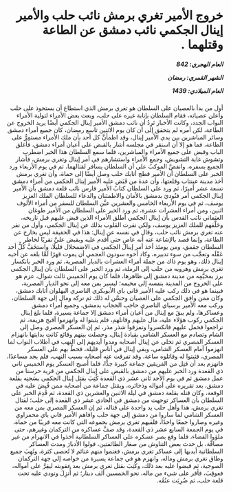 <h1 dir="rtl">خروج الأمير تغري برمش نائب حلب والأمير إينال الجكمي نائب دمشق عن الطاعة وقتلهما .</h1>

<h5 dir="rtl">العام الهجري:  842

الشهر القمري: رمضان

العام الميلادي: 1439</h5>

<p dir="rtl">أول من بدأ بالعصيان على السلطان هو تغري برمش الذي استطاع أن يستحوذ على حلب وأعلن عصيانه، فقام السلطان بإنابة غيره على حلب، وبعث بعض الأمراء لتولية الأمراء النواب الجدد، وكانت الأخبار تَرِدُ أن نائب دمشق الأمير إينال الجكمي أيضًا يريد الخروج عن الطاعة، لكن أمره لم يتحقق إلى أن كان يوم الاثنين تاسع رمضان، كان جميع أمراء دمشق وسائر المباشرين بين يدي الأمير إينال، وقد اطمأنَّ كل أحد بأن ملك الأمراء مستمِرٌّ على الطاعة، فما هو إلا أن استقر في مجلسه أشار بالقبض على أعيان أمراء دمشق، فأغلق الباب وقبض على جميع الأمراء والمباشرين، فلما سمع السلطان هذا الخبر اضطرب وتشوش غاية التشويش، وجمع الأمراء واستشارهم في أمر إينال وتغري برمش، فأشار الجميع بسفره، وانفضَّ الموكبُ على أن السلطان يسافر لقتالهما، ثم في يوم الأربعاء ورد الخبر على السلطان أن الأمير قطج أتابك حلب وصل أيضًا إلى حماة، وأن تغري برمش أخذ مدينة عينتاب وقلعتها، وأن عدة من قَبَض عليه الأمير إينال الجكمي من أمراء دمشق تسعة عشر أميرًا، ثم ورد على السلطان كتابُ الأمير فارس نائب قلعة دمشق بأن الأمير إينال الجكمي أمر فنُوديَ بدمشق بالأمان والاطمئنان والدعاء للسلطان الملك العزيز يوسف، ثم في يوم الأربعاء الخامس والعشرين عيَّن السلطان للسفر من أمراء الألوف اثنين، ومن أمراء العشرات عشرة، ثم ورد الخبر على السلطان من الأمير طوغان العثماني نائب القدس بأن إينال الجكمي أطلق الأمراء الذين قبض عليهم قبل تاريخه، وحَلَّفهم للملك العزيز يوسف، ولكن نفرت القلوب بذلك عن إينال الجكمي، وأول من نفر عنه تغري برمش نائب حلب، وقال في نفسه عن إينال: هذا في الحقيقة ليس بخارج عن الطاعة، وإنما قصد بالإشاعة عنه أنه عاصٍ حتى أقدم عليه ويقبض عليَّ تقربًا لخاطر السلطان جقمق، ومن يومئذ أخذ أمر إينال الجكمي في الاضمحلال قليلًا، واستخَفَّ كُلُّ أحد عَقْلَه وتعجَّب من سوء تدبيره، وكاد أخوه سودون العجمي أن يموت قهرًا لَمَّا بلغه عن أخيه إينال ذلك، وهو يوم ذاك من جملة أمراء العشرات بالديار المصرية، ثم ورد الخبر بانكسار تغري برمش وهروبه من حلب إلى الرملة، ثم ورد الخبر على السلطان بأن إينال الجكمي برز بمخيَّمِه من مدينة دمشق إلى ظاهرها، فلما كان يوم الخميس ثالث شوال، عزم هو على الخروج من المدينة بنفسه إلى مخيمه؛ ليسير بمن معه إلى نحو الديار المصرية، فبينما هو في ذلك ركب عليه الأمير قاني باي الأبوبكري الناصري البهلوان أتابك دمشق، وكان ممن وافق الجكمي على العصيان وحسَّن له ذلك ثم تركه ومال إلى جهة السلطان، وركب معه الأمير برسباي الناصري حاجب الحجاب بدمشق، وجميع أمراء دمشق وعساكرها، ولم يبقَ مع إينال من أعيان أمراء دمشق إلا جماعة يسيرة، فلما بلغ إينال الجكمي ركوب هؤلاء عليه، مال عليهم وقاتلهم، فلم يثبتوا له وانهزموا أقبح هزيمة، ثم تراجعوا فحمل عليهم فانكسروا وتمزقوا شذر مذر، ثم إن العسكر المصري وصل إلى الشام وتصادم مع العسكر الشامي بقيادة إينال، وحصلت بينهم وقائع كانت بدايتها بانهزام العسكر المصري ثم تخلى عن إينال أصحابه ومدوا أيديهم إلى النهب في أطلاب النواب لما انهزموا أمام العسكر الشامي، وبقي إينال في أناس قليلة، فحطَّ بهم على العسكر المصري، فثبتوا له وقاتلوه ساعة، وقد تفرقت عنه أصحابه بسبب النهب، فلم يجد مساعدًا، فانهزم بعد أن قتِل من الفريقين جماعة كبيرة جدًّا، فلما أصبح العسكر يوم الخميس ثاني ذي القعدة ورد الخبر عليهم من دمشق بالقبض على إينال الجكمي من قرية حرستا من عمل دمشق ثم في يوم الأحد ثاني عشر ذي القعدة كُتِبَ بقتل إينال الجكمي بسَجنِه بقلعة دمشق، بعد تقريره على أمواله وذخائره، وبقتل جماعة من أصحابه ممن قُبِضَ عليه في الوقعة، وكان قتله بقلعة دمشق في ليلة الاثنين والعشرين ذي القعدة، ثم قَدِمَ الخبر على السلطان بأن العساكر توجهت من دمشق في الحادي عشر ذي القعدة إلى حلب؛ لقتال تغري برمش، هذا وأهل حلب يد واحدة على قتاله، ثم إن العسكر المصري بمن معه من العسكر الشامي لما ساروا من دمشق إلى جهة حلب وافاهم الأمير قاني باي محمزاوي وغيره وصاروا جمعًا واحدًا، فلقيهم تغري برمش بجموعه التي كانت معه قريبًا من حماة، في يوم الجمعة السابع عشر ذي القعدة، وقد صفَّ عساكره من التركمان وغيرهم، حتى ملؤوا الفضاء، فلما وقع بصر عسكره على العساكر السلطانية أخذوا في الانهزام من غير مصافَّة، بل حدث بعض التناوش من صغار الطائفتين، فولوا الأدبارَ ومدت العساكر السلطانية أيديها إلى عساكر تغري برمش، فغنموا منهم غنائم لا تُحصى كثرة، ونُهِبَ جميع وطاق تغري برمش وماله، وانهزم هو في جماعة يسيرة من خواصه إلى جهة التركمان الصوجية، ثم قبضوا عليه بعد ذلك، وكُتِبَ بقتل تغري برمش بعد عقوبته ليقِرَّ على أمواله، فعوقِبَ، فأقر على شيء من ماله، نحو الخمسين ألف دينار؛ ثم أُنزِلَ ونودي عليه تحت قلعة حلب، ثم ضُرِبَت عنُقُه.</p></br>
